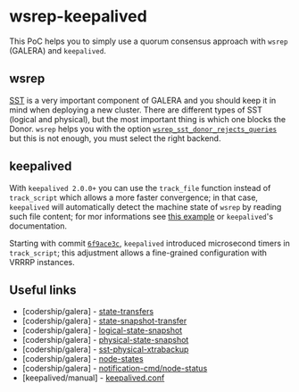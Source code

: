 # wsrep-keepalived

This PoC helps you to simply use a quorum consensus approach with `wsrep` (GALERA) and `keepalived`.

## wsrep
[SST](https://galeracluster.com/library/documentation/sst.html) is a very important component of GALERA and you should keep it in mind when deploying a new cluster. There are different types of SST (logical and physical), but the most important thing is which one blocks the Donor. `wsrep` helps you with the option [`wsrep_sst_donor_rejects_queries`](https://galeracluster.com/library/documentation/mysql-wsrep-options.html#wsrep-sst-donor-rejects-queries) but this is not enough, you must select the right backend.

## keepalived
With `keepalived 2.0.0+` you can use the `track_file` function instead of `track_script` which allows a more faster convergence; in that case, `keepalived` will automatically detect the machine state of `wsrep` by reading such file content; for mor informations see [this example](examples/keepalived-2.0.0+.conf) or `keepalived`'s documentation.

Starting with commit [`6f9ace3c`](https://github.com/acassen/keepalived/commit/6f9ace3c1033d38fe282e6959e78ce58e02135ab), `keepalived` introduced microsecond timers in `track_script`; this adjustment allows a fine-grained configuration with VRRRP instances.

## Useful links
 - [codership/galera] - [state-transfers](https://galeracluster.com/library/documentation/state-transfer.html)
 - [codership/galera] - [state-snapshot-transfer](https://galeracluster.com/library/documentation/sst.html)
 - [codership/galera] - [logical-state-snapshot](https://galeracluster.com/library/documentation/sst-logical.html)
 - [codership/galera] - [physical-state-snapshot](https://galeracluster.com/library/documentation/sst-physical.html) 
 - [codership/galera] - [sst-physical-xtrabackup](https://galeracluster.com/library/documentation/sst-physical.html#sst-physical-xtrabackup)
 - [codership/galera] - [node-states](https://galeracluster.com/library/documentation/node-states.html)
 - [codership/galera] - [notification-cmd/node-status](https://galeracluster.com/library/documentation/notification-cmd.html#node-status)
 - [keepalived/manual] - [keepalived.conf](https://keepalived.org/manpage.html)
